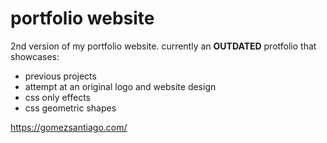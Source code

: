 # portfolio website

2nd version of my portfolio website. currently an **OUTDATED** protfolio that showcases:

- previous projects
- attempt at an original logo and website design
- css only effects
- css geometric shapes

https://gomezsantiago.com/
